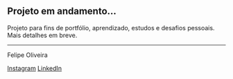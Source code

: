 ## Projeto em andamento...

Projeto para fins de portfólio, aprendizado, estudos e desafios pessoais. Mais detalhes em breve.

<hr>

Felipe Oliveira

[Instagram](https://www.instagram.com/felipeoli7eira/)
[LinkedIn](https://www.linkedin.com/in/felipeoli7eira/)